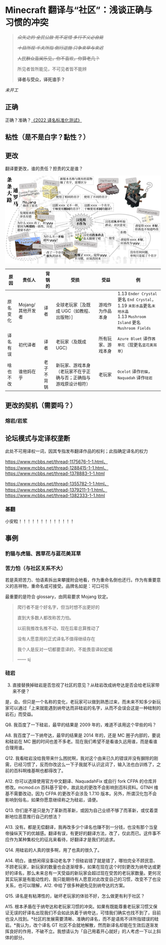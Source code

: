 # Minecraft 翻译与“社区”：浅谈正确与习惯的冲突

> ~~*众矢之的 全民公敌 死不足惜 多行不义必自毙*~~
> 
> ~~*十目所视 千夫所指 倒行逆施 只争来早与来迟*~~
> 
> ~~人民群众喜闻乐见，你不喜欢，你算老几？~~
> 
> 所见者皆所能见，不可见者皆不能辨
> 
> **译者与受众，译死谁手？**

*未开工*

## 正确

正确？准确？[《2022 译名标准化测试》](https://www.bilibili.com/video/BV13Y4y1P7Gh)

## 粘性（是不是白字？黏性？）

## 更改

翻译要更改，谁的责任？担责的又是谁？

![](../../笔记/日常/images/罗马.png)

| 原因 | 责任人 | 背锅的 | 受损 | 受益 | 例 |
| --- | --- | --- | --- | --- | --- |
| 原名变化 | Mojang/其他开发者 | 译者 | 全球老玩家［及既成 UGC（如教程、出版物）］ | 游戏作为作品本身 | 1.13 `Ender Crystal` 更名 `End Crystal`，1.19 `末影水晶`更名`末地水晶`<br>1.13 `Mushroom Island` 更名 `Mushroom Fields` |
| 译名有误 | 初代译者 | 译者 | 老玩家（及既成 UGC） | 所有玩家、游戏本身 | `Azure Bluet` 译作`茜草花`（现更名`蓝花美耳草`）|
| 啥也不改 | 谁他妈在乎 | 老子不背锅 | 新玩家、游戏本身（老玩家不在乎正确与否；正确指与游戏原设计相符） | 老玩家 | `Ocelot` 译作`豹猫`，`Naquadah` 译作`硅岩` |

## 更改的契机（需要吗？）

### 熔岩/岩浆

## 论坛模式与定译权垄断

此处不可用译权一词，因其专指发布翻译作品的权利；此指确定译名的权力

https://www.mcbbs.net/thread-1175676-1-1.html、https://www.mcbbs.net/thread-1288415-1-1.html、https://www.mcbbs.net/thread-1378883-1-1.html

https://www.mcbbs.net/thread-1355782-1-1.html、https://www.mcbbs.net/thread-1379211-1-1.html、https://www.mcbbs.net/thread-1382333-1-1.html

### 基翻

小安粒！！！！！！！！！！！！！

## 事例

### 豹猫与虎猫、茜草花与蓝花美耳草

### 苦力怕（与社区关系不大）

若是真把苦力、怕语素拆出来攀援附会地看，作为重命名倒也还行。作为有重要意义的吉祥物，重命名或可接受。品牌名如是：可口可乐

最重要的是符合 glossary，由网易要求 Mojang 钦定。

> 爬行者不是个好名字，但当时想不出更好的
> 
> 直到大多数人都改称苦力怕。
> 
> 以前我推改名推不动，现在后辈总算推动了
> 
> 没有人愿意用的正式译名不值得继续存在
> 
> 我个人是反对一切都要意译的，不能畏音译如蛇蝎
> 
> —— sj

### 硅岩

3. 直接替换掉硅岩是否忽视了社区的意见？从硅岩改成纳夸达是否会给老玩家带来不便？

是，会。但只是一个名称的变化，老玩家可以做到熟悉过来，而未来不知多少新玩家可以通过「上来就能遇到纳夸达而非硅岩的名字，从而不会误会这是一种硅制的岩石」而受益。

Q8. 我百度了一下硅岩，最早的结果是 2009 年的，难道不该用这个早些的吗？

A8. 我百度了一下纳夸达，最早的结果是 2014 年的，还是 MC 圈子内部的，要说和硅岩在 MC 圈的时间也差不多老。现在我们希望不是看谁久远用谁，而是看谁合理用谁。

Q12. 我看硅岩没给我带来什么困扰啊，我对这个由来已久的错误并没有摒除的刚需，已经习惯了，反而你改这么一下子我就不认识这词了，输入法也白训练了，之前的百科啊维基啊也都得改了。

A12. 你可以选择使用官方中文翻译、NaquadahFix 或自行 fork CFPA 的仓库并修改。mcmod.cn 百科基于官中，故此处的更改不会影响到百科资料。GTNH 维基不需要改动，因为 CFPA 的更改不会涉及 1.7.10 版本。另外，所谓汉化包不会影响到俗名，如果你愿意继续称之为硅岩，请便。

Q13. 你们是不是只是为了革新而革新，或因为自己业绩不够了而革新，或仗着垄断地位恶意推行自己的想法？

A13. 没有。都是无偿翻译，我再改多少个译名也赚不到一分钱，也没有那个当皇帝操纵天下的优越感。翻译有误，有更好的翻译方法，改了，仅此而已。这件事不应作为某种集权化的征兆来看待，好翻译才是我们的追求。

Q14. 用硅岩的人真的很多啊，用了也真的很久了。

A14. 明白，谁想闲得没事动老名字？但硅岩错了就是错了，哪怕完全不顾民意、不顾老玩家，新玩家的数量也会逐渐增多，如果在现在这个时刻更改为纳夸达或更好的译名，那么未来总有一天受益的新玩家会超过现在受苦的老玩家数量。更何况其实玩家是有能动性的，我只能期待有人愿意对此改变自己的习惯，改变不了也没关系，也可以理解，A12. 中给了很多种避免见到纳夸达的方案。

Q15. 译名是有粘滞性的，破坏老玩家的体验不好，怎么做更有利于社区？

A15. 根本矛盾在于纳夸达和老玩家习惯的冲突。如果有既能尊重老玩家习惯又保证无误的好译名出现我们不会如此执着于纳夸达，可惜我们确实也找不到了，目前也没人找到。*社区的发展需要清晰、准确的译名，而不是语焉不详所指错误的硅岩。*我认为，改个译名 GT 社区不会就地解散，然而新译名却能在生效后逐渐发挥良好的作用，不破不立。我想请认为「自己用着开心就好」的人考虑一下以上斜体的部分。